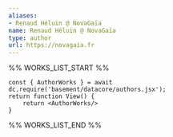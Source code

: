 ```yaml
---
aliases:
- Renaud Héluin @ NovaGaïa
name: Renaud Héluin @ NovaGaïa
type: author
url: https://novagaia.fr
---
```



%% WORKS_LIST_START %%

```datacorejsx
const { AuthorWorks } = await dc.require('basement/datacore/authors.jsx');
return function View() {
    return <AuthorWorks/>
}
```
%% WORKS_LIST_END %%